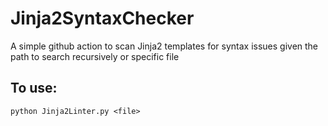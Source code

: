 # Jinja2SyntaxChecker
A simple github action to scan Jinja2 templates for syntax issues given the path to search recursively or specific file


## To use: ##
```
python Jinja2Linter.py <file>
```
